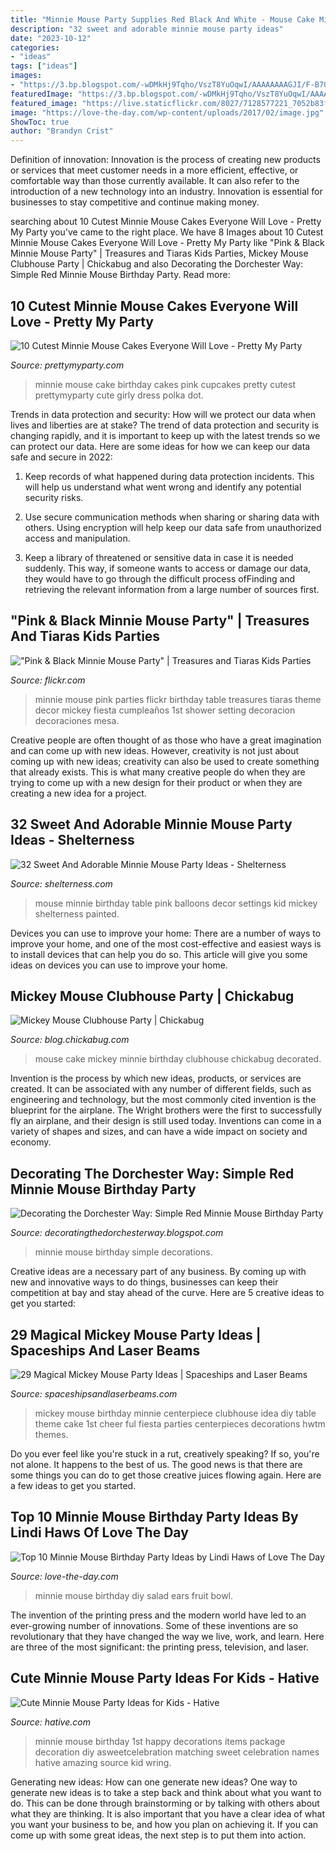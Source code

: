 ```yaml
---
title: "Minnie Mouse Party Supplies Red Black And White - Mouse Cake Mickey Minnie Birthday Clubhouse Chickabug Decorated"
description: "32 sweet and adorable minnie mouse party ideas"
date: "2023-10-12"
categories:
- "ideas"
tags: ["ideas"]
images:
- "https://3.bp.blogspot.com/-wDMkHj9Tqho/VszT8YuOqwI/AAAAAAAAGJI/F-B7QNtLrss/s1600/IMG_0260.JPG"
featuredImage: "https://3.bp.blogspot.com/-wDMkHj9Tqho/VszT8YuOqwI/AAAAAAAAGJI/F-B7QNtLrss/s1600/IMG_0260.JPG"
featured_image: "https://live.staticflickr.com/8027/7128577221_7052b83f47_b.jpg"
image: "https://love-the-day.com/wp-content/uploads/2017/02/image.jpg"
ShowToc: true
author: "Brandyn Crist"
---
```



Definition of innovation:
Innovation is the process of creating new products or services that meet customer needs in a more efficient, effective, or comfortable way than those currently available. It can also refer to the introduction of a new technology into an industry. Innovation is essential for businesses to stay competitive and continue making money.

	

		
searching about 10 Cutest Minnie Mouse Cakes Everyone Will Love - Pretty My Party you've came to the right place. We have 8 Images about 10 Cutest Minnie Mouse Cakes Everyone Will Love - Pretty My Party like &quot;Pink &amp; Black Minnie Mouse Party&quot; | Treasures and Tiaras Kids Parties, Mickey Mouse Clubhouse Party | Chickabug and also Decorating the Dorchester Way: Simple Red Minnie Mouse Birthday Party. Read more:
		
    
## 10 Cutest Minnie Mouse Cakes Everyone Will Love - Pretty My Party

<img loading=lazy src="https://www.prettymyparty.com/wp-content/uploads/2016/01/minnie-mouse-birthday-cake-3.jpg" onerror="this.onerror=null;this.src='https://tse3.mm.bing.net/th?id=OIP.VJV6P25yGnQMJb9QupHUzgHaJ4&amp;pid=15.1';" alt="10 Cutest Minnie Mouse Cakes Everyone Will Love - Pretty My Party">

_Source: prettymyparty.com_

>minnie mouse cake birthday cakes pink cupcakes pretty cutest prettymyparty cute girly dress polka dot. 

	

Trends in data protection and security: How will we protect our data when lives and liberties are at stake?
The trend of data protection and security is changing rapidly, and it is important to keep up with the latest trends so we can protect our data. Here are some ideas for how we can keep our data safe and secure in 2022:
1. Keep records of what happened during data protection incidents. This will help us understand what went wrong and identify any potential security risks.

2. Use secure communication methods when sharing or sharing data with others. Using encryption will help keep our data safe from unauthorized access and manipulation.

3. Keep a library of threatened or sensitive data in case it is needed suddenly. This way, if someone wants to access or damage our data, they would have to go through the difficult process ofFinding and retrieving the relevant information from a large number of sources first.


    
## &quot;Pink &amp; Black Minnie Mouse Party&quot; | Treasures And Tiaras Kids Parties

<img loading=lazy src="https://live.staticflickr.com/8027/7128577221_7052b83f47_b.jpg" onerror="this.onerror=null;this.src='https://tse3.mm.bing.net/th?id=OIP.3qxhsn8DyaCmi5_mrcQfIQHaE8&amp;pid=15.1';" alt="&quot;Pink &amp; Black Minnie Mouse Party&quot; | Treasures and Tiaras Kids Parties">

_Source: flickr.com_

>minnie mouse pink parties flickr birthday table treasures tiaras theme decor mickey fiesta cumpleaños 1st shower setting decoracion decoraciones mesa. 

	

Creative people are often thought of as those who have a great imagination and can come up with new ideas. However, creativity is not just about coming up with new ideas; creativity can also be used to create something that already exists. This is what many creative people do when they are trying to come up with a new design for their product or when they are creating a new idea for a project.

    
## 32 Sweet And Adorable Minnie Mouse Party Ideas - Shelterness

<img loading=lazy src="http://i.shelterness.com/2016/10/17-Minnie-Mouse-kids-birthday-party-decor-with-balloons-and-pink-table-settings.jpg" onerror="this.onerror=null;this.src='https://tse3.mm.bing.net/th?id=OIP.q1tZTe5sPDN1UzyDmss8LAHaHa&amp;pid=15.1';" alt="32 Sweet And Adorable Minnie Mouse Party Ideas - Shelterness">

_Source: shelterness.com_

>mouse minnie birthday table pink balloons decor settings kid mickey shelterness painted. 

	

Devices you can use to improve your home:
There are a number of ways to improve your home, and one of the most cost-effective and easiest ways is to install devices that can help you do so. This article will give you some ideas on devices you can use to improve your home.

    
## Mickey Mouse Clubhouse Party | Chickabug

<img loading=lazy src="https://blog.chickabug.com/wp-content/uploads/2014/01/minnie-mouse-cake.jpg" onerror="this.onerror=null;this.src='https://tse3.mm.bing.net/th?id=OIP.zHnjxrnAeppV61ZJK3fF6wHaLH&amp;pid=15.1';" alt="Mickey Mouse Clubhouse Party | Chickabug">

_Source: blog.chickabug.com_

>mouse cake mickey minnie birthday clubhouse chickabug decorated. 

	

Invention is the process by which new ideas, products, or services are created. It can be associated with any number of different fields, such as engineering and technology, but the most commonly cited invention is the blueprint for the airplane. The Wright brothers were the first to successfully fly an airplane, and their design is still used today. Inventions can come in a variety of shapes and sizes, and can have a wide impact on society and economy.

    
## Decorating The Dorchester Way: Simple Red Minnie Mouse Birthday Party

<img loading=lazy src="https://3.bp.blogspot.com/-wDMkHj9Tqho/VszT8YuOqwI/AAAAAAAAGJI/F-B7QNtLrss/s1600/IMG_0260.JPG" onerror="this.onerror=null;this.src='https://tse2.mm.bing.net/th?id=OIP.xE2Fmx1bPRNPVNBOT9F8uQHaLH&amp;pid=15.1';" alt="Decorating the Dorchester Way: Simple Red Minnie Mouse Birthday Party">

_Source: decoratingthedorchesterway.blogspot.com_

>minnie mouse birthday simple decorations. 

	

Creative ideas are a necessary part of any business. By coming up with new and innovative ways to do things, businesses can keep their competition at bay and stay ahead of the curve. Here are 5 creative ideas to get you started:

    
## 29 Magical Mickey Mouse Party Ideas | Spaceships And Laser Beams

<img loading=lazy src="http://spaceshipsandlaserbeams.com/wp-content/uploads/2016/02/13-Mickey-Mouse-Centerpiece-Idea.jpg" onerror="this.onerror=null;this.src='https://tse4.mm.bing.net/th?id=OIP.vjoXcgXWTEK3-QNmBJlt3wHaLH&amp;pid=15.1';" alt="29 Magical Mickey Mouse Party Ideas | Spaceships and Laser Beams">

_Source: spaceshipsandlaserbeams.com_

>mickey mouse birthday minnie centerpiece clubhouse idea diy table theme cake 1st cheer ful fiesta parties centerpieces decorations hwtm themes. 

	

Do you ever feel like you're stuck in a rut, creatively speaking? If so, you're not alone. It happens to the best of us. The good news is that there are some things you can do to get those creative juices flowing again. Here are a few ideas to get you started.

    
## Top 10 Minnie Mouse Birthday Party Ideas By Lindi Haws Of Love The Day

<img loading=lazy src="https://love-the-day.com/wp-content/uploads/2017/02/image.jpg" onerror="this.onerror=null;this.src='https://tse2.mm.bing.net/th?id=OIP.lMZiHVk_knj00bX-nbTxlQHaJ4&amp;pid=15.1';" alt="Top 10 Minnie Mouse Birthday Party Ideas by Lindi Haws of Love The Day">

_Source: love-the-day.com_

>minnie mouse birthday diy salad ears fruit bowl. 

	

The invention of the printing press and the modern world have led to an ever-growing number of innovations. Some of these inventions are so revolutionary that they have changed the way we live, work, and learn. Here are three of the most significant: the printing press, television, and laser.

    
## Cute Minnie Mouse Party Ideas For Kids - Hative

<img loading=lazy src="https://hative.com/wp-content/uploads/2015/03/minnie-mouse-party-ideas/14-minnie-mouse-party-ideas.jpg" onerror="this.onerror=null;this.src='https://tse2.mm.bing.net/th?id=OIP.uhZDQSfA_mlPEdOMgsbH-QHaJ4&amp;pid=15.1';" alt="Cute Minnie Mouse Party Ideas for Kids - Hative">

_Source: hative.com_

>minnie mouse birthday 1st happy decorations items package decoration diy asweetcelebration matching sweet celebration names hative amazing source kid wring. 

	

Generating new ideas: How can one generate new ideas?
One way to generate new ideas is to take a step back and think about what you want to do. This can be done through brainstorming or by talking with others about what they are thinking. It is also important that you have a clear idea of what you want your business to be, and how you plan on achieving it. If you can come up with some great ideas, the next step is to put them into action.

